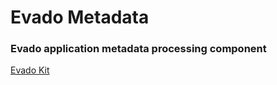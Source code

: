 # Evado Metadata

### Evado application metadata processing component

[Evado Kit](https://github.com/mkhorin/evado)